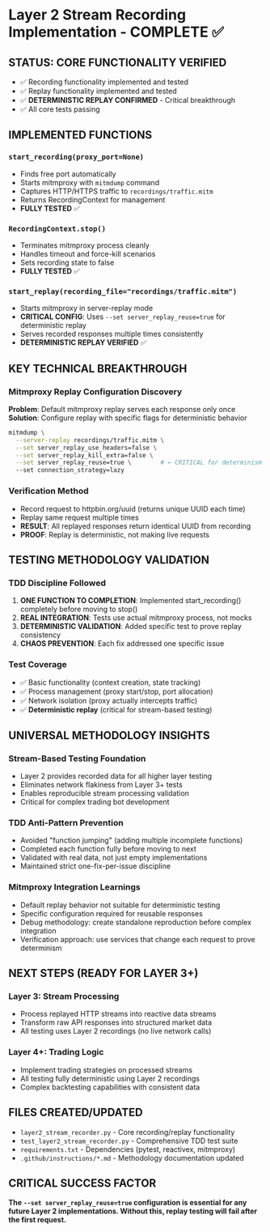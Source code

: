 # Layer 2 Stream Recording Implementation - COMPLETE ✅

## STATUS: CORE FUNCTIONALITY VERIFIED
- ✅ Recording functionality implemented and tested
- ✅ Replay functionality implemented and tested  
- ✅ **DETERMINISTIC REPLAY CONFIRMED** - Critical breakthrough
- ✅ All core tests passing

## IMPLEMENTED FUNCTIONS

### `start_recording(proxy_port=None)`
- Finds free port automatically
- Starts mitmproxy with `mitmdump` command
- Captures HTTP/HTTPS traffic to `recordings/traffic.mitm`
- Returns RecordingContext for management
- **FULLY TESTED** ✅

### `RecordingContext.stop()`
- Terminates mitmproxy process cleanly
- Handles timeout and force-kill scenarios
- Sets recording state to false
- **FULLY TESTED** ✅

### `start_replay(recording_file="recordings/traffic.mitm")`
- Starts mitmproxy in server-replay mode
- **CRITICAL CONFIG**: Uses `--set server_replay_reuse=true` for deterministic replay
- Serves recorded responses multiple times consistently
- **DETERMINISTIC REPLAY VERIFIED** ✅

## KEY TECHNICAL BREAKTHROUGH

### Mitmproxy Replay Configuration Discovery
**Problem**: Default mitmproxy replay serves each response only once  
**Solution**: Configure replay with specific flags for deterministic behavior

```bash
mitmdump \
  --server-replay recordings/traffic.mitm \
  --set server_replay_use_headers=false \
  --set server_replay_kill_extra=false \
  --set server_replay_reuse=true \        # ← CRITICAL for determinism
  --set connection_strategy=lazy
```

### Verification Method
- Record request to httpbin.org/uuid (returns unique UUID each time)
- Replay same request multiple times
- **RESULT**: All replayed responses return identical UUID from recording
- **PROOF**: Replay is deterministic, not making live requests

## TESTING METHODOLOGY VALIDATION

### TDD Discipline Followed
1. **ONE FUNCTION TO COMPLETION**: Implemented start_recording() completely before moving to stop()
2. **REAL INTEGRATION**: Tests use actual mitmproxy process, not mocks
3. **DETERMINISTIC VALIDATION**: Added specific test to prove replay consistency
4. **CHAOS PREVENTION**: Each fix addressed one specific issue

### Test Coverage
- ✅ Basic functionality (context creation, state tracking)
- ✅ Process management (proxy start/stop, port allocation)
- ✅ Network isolation (proxy actually intercepts traffic)
- ✅ **Deterministic replay** (critical for stream-based testing)

## UNIVERSAL METHODOLOGY INSIGHTS

### Stream-Based Testing Foundation
- Layer 2 provides recorded data for all higher layer testing
- Eliminates network flakiness from Layer 3+ tests
- Enables reproducible stream processing validation
- Critical for complex trading bot development

### TDD Anti-Pattern Prevention
- Avoided "function jumping" (adding multiple incomplete functions)
- Completed each function fully before moving to next
- Validated with real data, not just empty implementations
- Maintained strict one-fix-per-issue discipline

### Mitmproxy Integration Learnings
- Default replay behavior not suitable for deterministic testing
- Specific configuration required for reusable responses
- Debug methodology: create standalone reproduction before complex integration
- Verification approach: use services that change each request to prove determinism

## NEXT STEPS (READY FOR LAYER 3+)

### Layer 3: Stream Processing
- Process replayed HTTP streams into reactive data streams
- Transform raw API responses into structured market data
- All testing uses Layer 2 recordings (no live network calls)

### Layer 4+: Trading Logic
- Implement trading strategies on processed streams
- All testing fully deterministic using Layer 2 recordings
- Complex backtesting capabilities with consistent data

## FILES CREATED/UPDATED
- `layer2_stream_recorder.py` - Core recording/replay functionality
- `test_layer2_stream_recorder.py` - Comprehensive TDD test suite
- `requirements.txt` - Dependencies (pytest, reactivex, mitmproxy)
- `.github/instructions/*.md` - Methodology documentation updated

## CRITICAL SUCCESS FACTOR
**The `--set server_replay_reuse=true` configuration is essential for any future Layer 2 implementations. Without this, replay testing will fail after the first request.**
